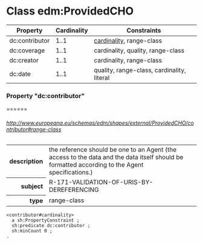 # Class edm:ProvidedCHO

| Property | Cardinality | Constraints |
| --- | --- | --- |
|dc:contributor|1..1| <a href="#cardinality">cardinality</a>, range-class |
|dc:coverage|1..1| cardinality, quality, range-class |
|dc:creator|1..1|cardinality, range-class |
|dc:date|1..1|quality, range-class, cardinality, literal |

### Property "dc:contributor"
======

###### http://www.europeana.eu/schemas/edm/shapes/external/ProvidedCHO/contributor#range-class
<table>
<tr><th align="right">description</th><td>the reference should be one to an Agent (the access to the data and the data itself should be formatted according to the Agent specifications.)<td></tr>
<tr><th align="right">subject</th><td>R-171-VALIDATION-OF-URIS-BY-DEREFERENCING</td></tr>
<tr><th align="right">type</th><td>range-class</td></tr>
</table>

```
<contributor#cardinality>
  a sh:PropertyConstraint ;
  sh:predicate dc:contributor ;
  sh:minCount 0 ;
.
```
